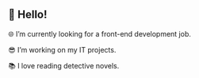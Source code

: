## 👋 Hello!

🌐 I’m currently looking for a front-end development job.

😎 I’m working on my IT projects.

📚 I love reading detective novels.
